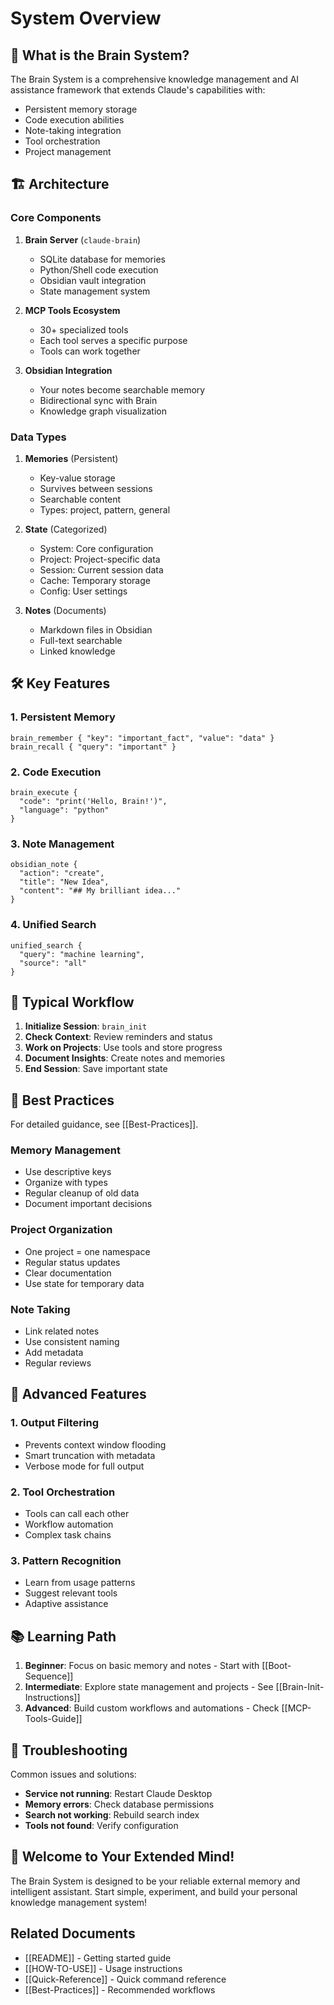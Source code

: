 # System Overview

## 🧠 What is the Brain System?

The Brain System is a comprehensive knowledge management and AI assistance framework that extends Claude's capabilities with:
- Persistent memory storage
- Code execution abilities
- Note-taking integration
- Tool orchestration
- Project management

## 🏗️ Architecture

### Core Components

1. **Brain Server** (`claude-brain`)
   - SQLite database for memories
   - Python/Shell code execution
   - Obsidian vault integration
   - State management system

2. **MCP Tools Ecosystem**
   - 30+ specialized tools
   - Each tool serves a specific purpose
   - Tools can work together

3. **Obsidian Integration**
   - Your notes become searchable memory
   - Bidirectional sync with Brain
   - Knowledge graph visualization

### Data Types

1. **Memories** (Persistent)
   - Key-value storage
   - Survives between sessions
   - Searchable content
   - Types: project, pattern, general

2. **State** (Categorized)
   - System: Core configuration
   - Project: Project-specific data
   - Session: Current session data
   - Cache: Temporary storage
   - Config: User settings

3. **Notes** (Documents)
   - Markdown files in Obsidian
   - Full-text searchable
   - Linked knowledge

## 🛠️ Key Features

### 1. Persistent Memory
```
brain_remember { "key": "important_fact", "value": "data" }
brain_recall { "query": "important" }
```

### 2. Code Execution
```
brain_execute {
  "code": "print('Hello, Brain!')",
  "language": "python"
}
```

### 3. Note Management
```
obsidian_note {
  "action": "create",
  "title": "New Idea",
  "content": "## My brilliant idea..."
}
```

### 4. Unified Search
```
unified_search {
  "query": "machine learning",
  "source": "all"
}
```

## 🔄 Typical Workflow

1. **Initialize Session**: `brain_init`
2. **Check Context**: Review reminders and status
3. **Work on Projects**: Use tools and store progress
4. **Document Insights**: Create notes and memories
5. **End Session**: Save important state

## 🎯 Best Practices

For detailed guidance, see [[Best-Practices]].

### Memory Management
- Use descriptive keys
- Organize with types
- Regular cleanup of old data
- Document important decisions

### Project Organization
- One project = one namespace
- Regular status updates
- Clear documentation
- Use state for temporary data

### Note Taking
- Link related notes
- Use consistent naming
- Add metadata
- Regular reviews

## 🚀 Advanced Features

### 1. Output Filtering
- Prevents context window flooding
- Smart truncation with metadata
- Verbose mode for full output

### 2. Tool Orchestration
- Tools can call each other
- Workflow automation
- Complex task chains

### 3. Pattern Recognition
- Learn from usage patterns
- Suggest relevant tools
- Adaptive assistance

## 📚 Learning Path

1. **Beginner**: Focus on basic memory and notes - Start with [[Boot-Sequence]]
2. **Intermediate**: Explore state management and projects - See [[Brain-Init-Instructions]]
3. **Advanced**: Build custom workflows and automations - Check [[MCP-Tools-Guide]]

## 🔧 Troubleshooting

Common issues and solutions:
- **Service not running**: Restart Claude Desktop
- **Memory errors**: Check database permissions
- **Search not working**: Rebuild search index
- **Tools not found**: Verify configuration

## 🎉 Welcome to Your Extended Mind!

The Brain System is designed to be your reliable external memory and intelligent assistant. Start simple, experiment, and build your personal knowledge management system!

## Related Documents
- [[README]] - Getting started guide
- [[HOW-TO-USE]] - Usage instructions
- [[Quick-Reference]] - Quick command reference
- [[Best-Practices]] - Recommended workflows
